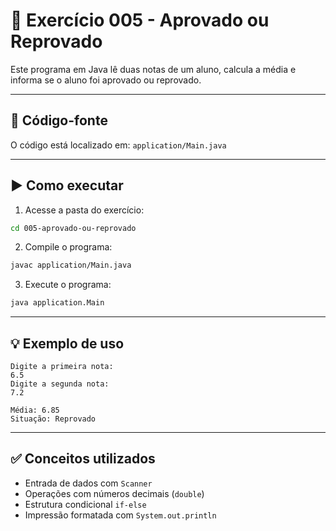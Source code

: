# 📘 Exercício 005 - Aprovado ou Reprovado

Este programa em Java lê duas notas de um aluno, calcula a média e informa se o aluno foi aprovado ou reprovado.

---

## 📄 Código-fonte

O código está localizado em: `application/Main.java`

---

## ▶️ Como executar

1. Acesse a pasta do exercício:

```bash
cd 005-aprovado-ou-reprovado
```

2. Compile o programa:

```bash
javac application/Main.java
```

3. Execute o programa:

```bash
java application.Main
```

---

## 💡 Exemplo de uso

```
Digite a primeira nota:
6.5
Digite a segunda nota:
7.2

Média: 6.85
Situação: Reprovado
```

---

## ✅ Conceitos utilizados

- Entrada de dados com `Scanner`
- Operações com números decimais (`double`)
- Estrutura condicional `if-else`
- Impressão formatada com `System.out.println`
